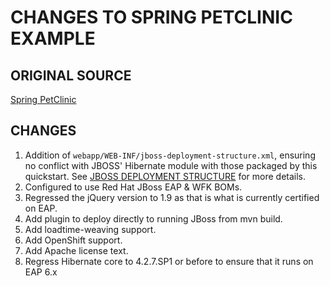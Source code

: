 CHANGES TO SPRING PETCLINIC EXAMPLE
===================================

ORIGINAL SOURCE
---------------
[Spring PetClinic](<https://github.com/SpringSource/spring-petclinic>)

CHANGES
-------

1. Addition of `webapp/WEB-INF/jboss-deployment-structure.xml`, ensuring no conflict with JBOSS' Hibernate module with 
those packaged by this quickstart. See [JBOSS DEPLOYMENT STRUCTURE](<https://docs.jboss.org/author/display/AS7/Class+Loading+in+AS7#ClassLoadinginAS7-JBossDeploymentStructureFile>) for more details.
2. Configured to use Red Hat JBoss EAP & WFK BOMs.
3. Regressed the jQuery version to 1.9 as that is what is currently certified on EAP.
4. Add plugin to deploy directly to running JBoss from mvn build.
5. Add loadtime-weaving support.
6. Add OpenShift support.
7. Add Apache license text.
8. Regress Hibernate core to 4.2.7.SP1 or before to ensure that it runs on EAP 6.x
